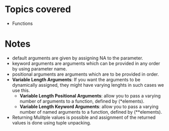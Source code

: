 # Topics covered 

- Functions

# Notes

- default arguments are given by assigning NA to the parameter.
- keyword arguments are arguments which can be provided in any order by using parameter name.
- positional arguments are arguments which are to be provided in order.
- **Variable Length Arguments**: If you want the arguments to be dynamically assigned, they might have varying lenghts in such cases we use this.
    - **Variable Length Positional Arguments**: allow you to pass a varying number of arguments to a function, defined by (*elements).
    - **Variable Length Keyword Arguments**: allow you to pass a varying number of named arguments to a function, defined by (**elements).
- Returning Mulitple values is possible and assignment of the returned values is done using tuple unpacking.
